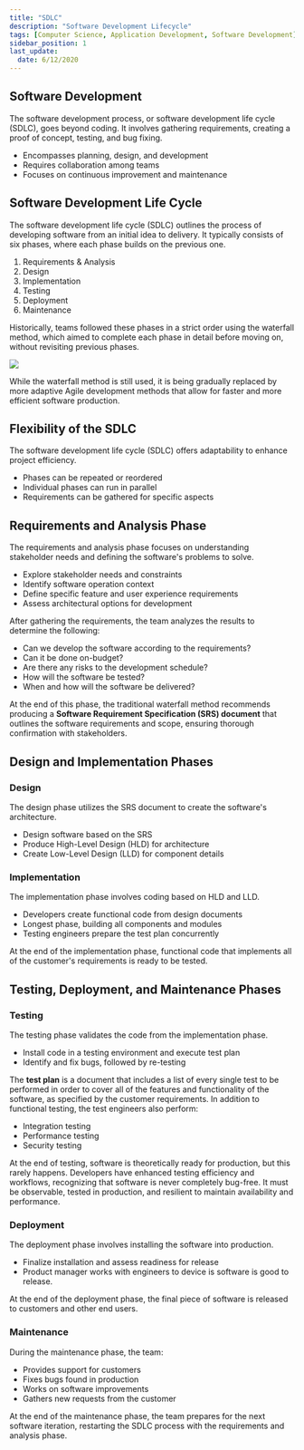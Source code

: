 ```yaml
---
title: "SDLC"
description: "Software Development Lifecycle"
tags: [Computer Science, Application Development, Software Development]
sidebar_position: 1
last_update:
  date: 6/12/2020
---
```



## Software Development

The software development process, or software development life cycle (SDLC), goes beyond coding. It involves gathering requirements, creating a proof of concept, testing, and bug fixing.

- Encompasses planning, design, and development
- Requires collaboration among teams
- Focuses on continuous improvement and maintenance


## Software Development Life Cycle

The software development life cycle (SDLC) outlines the process of developing software from an initial idea to delivery. It typically consists of six phases, where each phase builds on the previous one.

1. Requirements & Analysis
2. Design
3. Implementation
4. Testing
5. Deployment
6. Maintenance

Historically, teams followed these phases in a strict order using the waterfall method, which aimed to complete each phase in detail before moving on, without revisiting previous phases.

<div class='img-center'>

![](/img/docs/devnet-sdlc.png)

</div>

While the waterfall method is still used, it is being gradually replaced by more adaptive Agile development methods that allow for faster and more efficient software production.


## Flexibility of the SDLC

The software development life cycle (SDLC) offers adaptability to enhance project efficiency.

- Phases can be repeated or reordered
- Individual phases can run in parallel
- Requirements can be gathered for specific aspects


## Requirements and Analysis Phase

The requirements and analysis phase focuses on understanding stakeholder needs and defining the software's problems to solve.

- Explore stakeholder needs and constraints
- Identify software operation context
- Define specific feature and user experience requirements
- Assess architectural options for development

After gathering the requirements, the team analyzes the results to determine the following:

- Can we develop the software according to the requirements?
- Can it be done on-budget?
- Are there any risks to the development schedule?
- How will the software be tested?
- When and how will the software be delivered?

At the end of this phase, the traditional waterfall method recommends producing a **Software Requirement Specification (SRS) document** that outlines the software requirements and scope, ensuring thorough confirmation with stakeholders.


## Design and Implementation Phases

### Design

The design phase utilizes the SRS document to create the software's architecture.

- Design software based on the SRS
- Produce High-Level Design (HLD) for architecture
- Create Low-Level Design (LLD) for component details

### Implementation

The implementation phase involves coding based on HLD and LLD.

- Developers create functional code from design documents
- Longest phase, building all components and modules
- Testing engineers prepare the test plan concurrently

At the end of the implementation phase, functional code that implements all of the customer's requirements is ready to be tested.

## Testing, Deployment, and Maintenance Phases

### Testing

The testing phase validates the code from the implementation phase.

- Install code in a testing environment and execute test plan
- Identify and fix bugs, followed by re-testing

The **test plan** is a document that includes a list of every single test to be performed in order to cover all of the features and functionality of the software, as specified by the customer requirements. In addition to functional testing, the test engineers also perform:

- Integration testing
- Performance testing
- Security testing

At the end of testing, software is theoretically ready for production, but this rarely happens. Developers have enhanced testing efficiency and workflows, recognizing that software is never completely bug-free. It must be observable, tested in production, and resilient to maintain availability and performance.

### Deployment

The deployment phase involves installing the software into production.

- Finalize installation and assess readiness for release
- Product manager works with engineers to device is software is good to release.

At the end of the deployment phase, the final piece of software is released to customers and other end users.

### Maintenance

During the maintenance phase, the team:

- Provides support for customers
- Fixes bugs found in production
- Works on software improvements
- Gathers new requests from the customer

At the end of the maintenance phase, the team prepares for the next software iteration, restarting the SDLC process with the requirements and analysis phase.